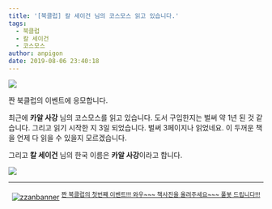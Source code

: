 ```yaml
---
title: '[북클럽] 칼 세이건 님의 코스모스 읽고 있습니다.'
tags:
  - 북클럽
  - 칼 세이건
  - 코스모스
author: anpigon
date: 2019-08-06 23:40:18
---
```


![](https://steemitimages.com/600x0/https://files.steempeak.com/file/steempeak/anpigon/v9oWmjSy-KakaoTalk_Photo_2019-08-06-23-28-34.jpeg)

짠 북클럽의 이벤트에 응모합니다.

최근에 **카알 사강** 님의 코스모스를 읽고 있습니다. 도서 구입한지는 벌써 약 1년 된 것 같습니다. 그리고 읽기 시작한 지 3일 되었습니다. 벌써 3페이지나 읽었네요. 이 두꺼운 책을 언제 다 읽을 수 있을지 모르겠습니다. 

그리고 **칼 세이건** 님의 한국 이름은 **카알 사강**이라고 합니다.

![](https://steemitimages.com/300x0/https://files.steempeak.com/file/steempeak/anpigon/EGgZoOaT-1600591.jpg)

***

<center><a href="https://www.steemzzang.com"><img src="https://cdn.steemitimages.com/DQmNRsTCCtzVe8AiEsCEYm35cTAzqeMMLuPCBRuJTiRJqeo/zzanbanner.jpg" alt="zzanbanner" style="margin:0"/></a> 
<sup><a href="https://www.steemzzang.com/zzan/@book.club/2foj4m">짠 북클럽의 첫번째 이벤트!!! 와우~~~ 책사진을 올려주세요~~~ 풀봇 드립니다!!!</a></sup></center>
